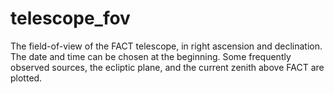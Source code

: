 # telescope_fov
The field-of-view of the FACT telescope, in right ascension and declination. The date and time can be chosen at the beginning. Some frequently observed sources, the ecliptic plane, and the current zenith above FACT are plotted.
